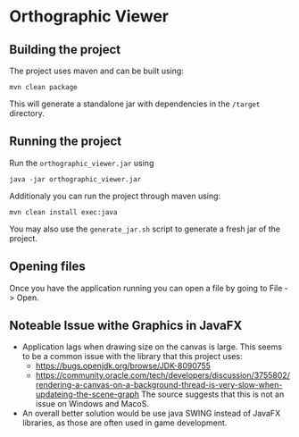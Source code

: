# Orthographic Viewer

## Building the project

The project uses maven and can be built using:

```
mvn clean package
```
This will generate a standalone jar with dependencies in the `/target` directory.

## Running the project

Run the `orthographic_viewer.jar` using
```
java -jar orthographic_viewer.jar
```

Additionaly you can run the project through maven using:
```
mvn clean install exec:java
```

You may also use the `generate_jar.sh` script to generate a fresh jar of the project.

## Opening files
Once you have the application running you can open a file by going to File -> Open.

## Noteable Issue withe Graphics in JavaFX

- Application lags when drawing size on the canvas is large. This seems to be a common issue with the library that this project uses:
  - https://bugs.openjdk.org/browse/JDK-8090755
  - https://community.oracle.com/tech/developers/discussion/3755802/rendering-a-canvas-on-a-background-thread-is-very-slow-when-updateing-the-scene-graph
  The source suggests that this is not an issue on Windows and MacoS.
- An overall better solution would be use java SWING instead of JavaFX libraries, as those are often used in game development.
